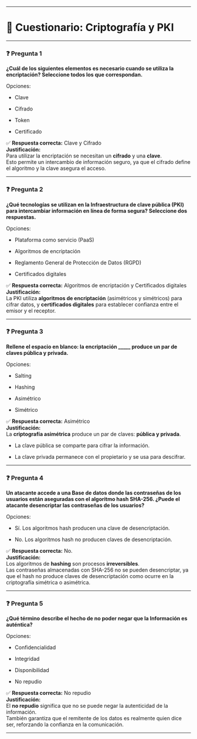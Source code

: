 
---

# 📝 Cuestionario: Criptografía y PKI

---

### ❓ Pregunta 1

**¿Cuál de los siguientes elementos es necesario cuando se utiliza la encriptación? Seleccione todos los que correspondan.**

Opciones:

-  Clave
    
-  Cifrado
    
-  Token
    
-  Certificado
    

✅ **Respuesta correcta:** Clave y Cifrado  
**Justificación:**  
Para utilizar la encriptación se necesitan un **cifrado** y una **clave**.  
Esto permite un intercambio de información seguro, ya que el cifrado define el algoritmo y la clave asegura el acceso.

---

### ❓ Pregunta 2

**¿Qué tecnologías se utilizan en la Infraestructura de clave pública (PKI) para intercambiar información en línea de forma segura? Seleccione dos respuestas.**

Opciones:

-  Plataforma como servicio (PaaS)
    
-  Algoritmos de encriptación
    
-  Reglamento General de Protección de Datos (RGPD)
    
-  Certificados digitales
    

✅ **Respuesta correcta:** Algoritmos de encriptación y Certificados digitales  
**Justificación:**  
La PKI utiliza **algoritmos de encriptación** (asimétricos y simétricos) para cifrar datos, y **certificados digitales** para establecer confianza entre el emisor y el receptor.

---

### ❓ Pregunta 3

**Rellene el espacio en blanco: la encriptación _____ produce un par de claves pública y privada.**

Opciones:

-  Salting
    
-  Hashing
    
-  Asimétrico
    
-  Simétrico
    

✅ **Respuesta correcta:** Asimétrico  
**Justificación:**  
La **criptografía asimétrica** produce un par de claves: **pública y privada**.

- La clave pública se comparte para cifrar la información.
    
- La clave privada permanece con el propietario y se usa para descifrar.
    

---

### ❓ Pregunta 4

**Un atacante accede a una Base de datos donde las contraseñas de los usuarios están aseguradas con el algoritmo hash SHA-256. ¿Puede el atacante desencriptar las contraseñas de los usuarios?**

Opciones:

-  Sí. Los algoritmos hash producen una clave de desencriptación.
    
-  No. Los algoritmos hash no producen claves de desencriptación.
    

✅ **Respuesta correcta:** No.  
**Justificación:**  
Los algoritmos de **hashing** son procesos **irreversibles**.  
Las contraseñas almacenadas con SHA-256 no se pueden desencriptar, ya que el hash no produce claves de desencriptación como ocurre en la criptografía simétrica o asimétrica.

---

### ❓ Pregunta 5

**¿Qué término describe el hecho de no poder negar que la Información es auténtica?**

Opciones:

-  Confidencialidad
    
-  Integridad
    
-  Disponibilidad
    
-  No repudio
    

✅ **Respuesta correcta:** No repudio  
**Justificación:**  
El **no repudio** significa que no se puede negar la autenticidad de la información.  
También garantiza que el remitente de los datos es realmente quien dice ser, reforzando la confianza en la comunicación.

---
